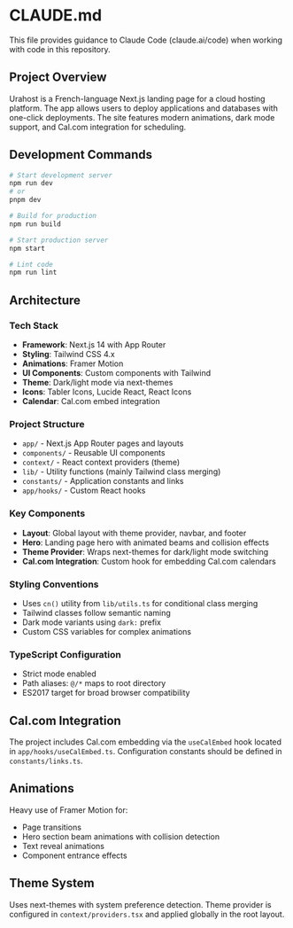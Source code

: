 # CLAUDE.md

This file provides guidance to Claude Code (claude.ai/code) when working with code in this repository.

## Project Overview

Urahost is a French-language Next.js landing page for a cloud hosting platform. The app allows users to deploy applications and databases with one-click deployments. The site features modern animations, dark mode support, and Cal.com integration for scheduling.

## Development Commands

```bash
# Start development server
npm run dev
# or
pnpm dev

# Build for production
npm run build

# Start production server
npm start

# Lint code
npm run lint
```

## Architecture

### Tech Stack
- **Framework**: Next.js 14 with App Router
- **Styling**: Tailwind CSS 4.x
- **Animations**: Framer Motion
- **UI Components**: Custom components with Tailwind
- **Theme**: Dark/light mode via next-themes
- **Icons**: Tabler Icons, Lucide React, React Icons
- **Calendar**: Cal.com embed integration

### Project Structure
- `app/` - Next.js App Router pages and layouts
- `components/` - Reusable UI components
- `context/` - React context providers (theme)
- `lib/` - Utility functions (mainly Tailwind class merging)
- `constants/` - Application constants and links
- `app/hooks/` - Custom React hooks

### Key Components
- **Layout**: Global layout with theme provider, navbar, and footer
- **Hero**: Landing page hero with animated beams and collision effects
- **Theme Provider**: Wraps next-themes for dark/light mode switching
- **Cal.com Integration**: Custom hook for embedding Cal.com calendars

### Styling Conventions
- Uses `cn()` utility from `lib/utils.ts` for conditional class merging
- Tailwind classes follow semantic naming
- Dark mode variants using `dark:` prefix
- Custom CSS variables for complex animations

### TypeScript Configuration
- Strict mode enabled
- Path aliases: `@/*` maps to root directory
- ES2017 target for broad browser compatibility

## Cal.com Integration

The project includes Cal.com embedding via the `useCalEmbed` hook located in `app/hooks/useCalEmbed.ts`. Configuration constants should be defined in `constants/links.ts`.

## Animations

Heavy use of Framer Motion for:
- Page transitions
- Hero section beam animations with collision detection
- Text reveal animations
- Component entrance effects

## Theme System

Uses next-themes with system preference detection. Theme provider is configured in `context/providers.tsx` and applied globally in the root layout.